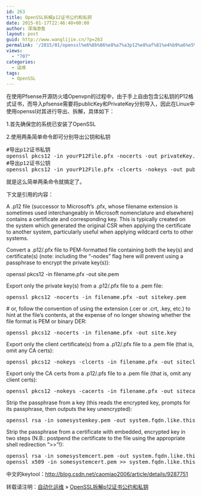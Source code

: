 ```yaml
---
id: 263
title: OpenSSL拆解p12证书公约和私钥
date: 2015-01-17T22:46:40+00:00
author: 深海游鱼
layout: post
guid: http://www.wanglijie.cn/?p=263
permalink: '/2015/01/openssl%e6%8b%86%e8%a7%a3p12%e8%af%81%e4%b9%a6%e5%85%ac%e7%ba%a6%e5%92%8c%e7%a7%81%e9%92%a5.html'
views:
  - "707"
categories:
  - 运维
tags:
  - OpenSSL
---
```

在使用Pfsense开源防火墙Openvpn的过程中，由于手上自由包含公私钥的P12格式证书，而导入pfsense需要将publicKey和PrivateKey分别导入，因此在Linux中使用openssl对其进行导出、拆解，具体如下：
  
1.首先确保您的系统已安装了OpenSSL

2.使用两条简单命令即可分别导出公钥和私钥

<pre class="prettyprint linenums" >#导出p12证书私钥
openssl pkcs12 -in yourP12File.pfx -nocerts -out privateKey.pem 
#导出p12证书公钥
openssl pkcs12 -in yourP12File.pfx -clcerts -nokeys -out publicCert.pem
</pre>

就是这么简单两条命令就搞定了。

下文是引用的内容：
  
A .p12 file (successor to Microsoft&#8217;s .pfx, whose filename extension is sometimes used interchangeably in Microsoft nomenclature and elsewhere) contains a certificate and corresponding key. This is typically created on the system which generated the original CSR when applying the certificate to another system, particularly useful when applying wildcard certs to other systems.

Convert a .p12/.pfx file to PEM-formatted file containing both the key(s) and certificate(s) (note: including the &#8220;-nodes&#8221; flag here will prevent using a passphrase to encrypt the private key(s)):

openssl pkcs12 -in filename.pfx -out site.pem
  
Export only the private key(s) from a .p12/.pfx file to a .pem file:

<pre class="prettyprint linenums" >openssl pkcs12 -nocerts -in filename.pfx -out sitekey.pem
</pre>

\# or, follow the convention of using the extension (.cer or .crt, .key, etc.) to hint at the file&#8217;s contents, at the expense of no longer showing whether the file format is PEM or binary DER:

<pre class="prettyprint linenums" >openssl pkcs12 -nocerts -in filename.pfx -out site.key
</pre>

Export only the client certificate(s) from a .p12/.pfx file to a .pem file (that is, omit any CA certs):

<pre class="prettyprint linenums" >openssl pkcs12 -nokeys -clcerts -in filename.pfx -out siteclientcert.pem
</pre>

Export only the CA certs from a .p12/.pfs file to a .pem file (that is, omit any client certs):

<pre class="prettyprint linenums" >openssl pkcs12 -nokeys -cacerts -in filename.pfx -out sitecacert.pem
</pre>

Strip the passphrase from a key (this reads the encrypted key, prompts for its passphrase, then outputs the key unencrypted):

<pre class="prettyprint linenums" >openssl rsa -in somesystemkey.pem -out system.fqdn.like.this.key
</pre>

Strip the passphrase from a certificate with embedded, encrypted key in two steps (N.B.: postpend the certificate to the file using the appropriate shell redirection &#8220;>>&#8221;!):

<pre class="prettyprint linenums" >openssl rsa -in somesystemcert.pem -out system.fqdn.like.this.crt
openssl x509 -in somesystemcert.pem >> system.fqdn.like.this.crt
</pre>

中文的keytool：http://blog.csdn.net/caomiao2006/article/details/9287751

转载请注明：[自动化运维](http://www.wanglijie.cn) &raquo; [OpenSSL拆解p12证书公约和私钥](http://www.wanglijie.cn/2015/01/openssl%e6%8b%86%e8%a7%a3p12%e8%af%81%e4%b9%a6%e5%85%ac%e7%ba%a6%e5%92%8c%e7%a7%81%e9%92%a5.html)